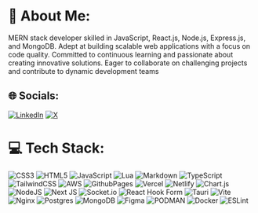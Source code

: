 # 💫 About Me:
MERN stack developer skilled in JavaScript, React.js, Node.js, Express.js, and MongoDB. Adept at building scalable web applications with a focus on code quality. Committed to continuous learning and passionate about creating innovative solutions. Eager to collaborate on challenging projects and contribute to dynamic development teams

## 🌐 Socials:
[![LinkedIn](https://img.shields.io/badge/LinkedIn-%230077B5.svg?logo=linkedin&logoColor=white)](https://linkedin.com/in/shadin-muhammed-69b004256) [![X](https://img.shields.io/badge/X-black.svg?logo=X&logoColor=white)](https://x.com/shadin_mhd) 

# 💻 Tech Stack:
<!-- ![Rust](https://img.shields.io/badge/rust-%23000000.svg?style=for-the-badge&logo=rust&logoColor=white) -->
<!-- ![PowerShell](https://img.shields.io/badge/PowerShell-%235391FE.svg?style=for-the-badge&logo=powershell&logoColor=white) -->
![CSS3](https://img.shields.io/badge/css3-%231572B6.svg?style=for-the-badge&logo=css3&logoColor=white) 
![HTML5](https://img.shields.io/badge/html5-%23E34F26.svg?style=for-the-badge&logo=html5&logoColor=white) 
![JavaScript](https://img.shields.io/badge/javascript-%23323330.svg?style=for-the-badge&logo=javascript&logoColor=%23F7DF1E) 
![Lua](https://img.shields.io/badge/lua-%232C2D72.svg?style=for-the-badge&logo=lua&logoColor=white) 
![Markdown](https://img.shields.io/badge/markdown-%23000000.svg?style=for-the-badge&logo=markdown&logoColor=white) 
![TypeScript](https://img.shields.io/badge/typescript-%23007ACC.svg?style=for-the-badge&logo=typescript&logoColor=white) 
![TailwindCSS](https://img.shields.io/badge/tailwindcss-%2338B2AC.svg?style=for-the-badge&logo=tailwind-css&logoColor=white) 
![AWS](https://img.shields.io/badge/AWS-%23FF9900.svg?style=for-the-badge&logo=amazon-aws&logoColor=white) 
![GithubPages](https://img.shields.io/badge/github%20pages-121013?style=for-the-badge&logo=github&logoColor=white) 
![Vercel](https://img.shields.io/badge/vercel-%23000000.svg?style=for-the-badge&logo=vercel&logoColor=white) 
![Netlify](https://img.shields.io/badge/netlify-%23000000.svg?style=for-the-badge&logo=netlify&logoColor=#00C7B7) 
![Chart.js](https://img.shields.io/badge/chart.js-F5788D.svg?style=for-the-badge&logo=chart.js&logoColor=white) 
![NodeJS](https://img.shields.io/badge/node.js-6DA55F?style=for-the-badge&logo=node.js&logoColor=white) 
![Next JS](https://img.shields.io/badge/Next-black?style=for-the-badge&logo=next.js&logoColor=white) 
![Socket.io](https://img.shields.io/badge/Socket.io-black?style=for-the-badge&logo=socket.io&badgeColor=010101) 
![React Hook Form](https://img.shields.io/badge/React%20Hook%20Form-%23EC5990.svg?style=for-the-badge&logo=reacthookform&logoColor=white) 
![Tauri](https://img.shields.io/badge/tauri-%2324C8DB.svg?style=for-the-badge&logo=tauri&logoColor=%23FFFFFF) 
![Vite](https://img.shields.io/badge/vite-%23646CFF.svg?style=for-the-badge&logo=vite&logoColor=white) 
![Nginx](https://img.shields.io/badge/nginx-%23009639.svg?style=for-the-badge&logo=nginx&logoColor=white) 
![Postgres](https://img.shields.io/badge/postgres-%23316192.svg?style=for-the-badge&logo=postgresql&logoColor=white) 
![MongoDB](https://img.shields.io/badge/MongoDB-%234ea94b.svg?style=for-the-badge&logo=mongodb&logoColor=white) 
![Figma](https://img.shields.io/badge/figma-%23F24E1E.svg?style=for-the-badge&logo=figma&logoColor=white) 
![PODMAN](https://img.shields.io/badge/podman-892CA0.svg?style=for-the-badge&logo=podman&logoColor=white) 
![Docker](https://img.shields.io/badge/docker-%230db7ed.svg?style=for-the-badge&logo=docker&logoColor=white) 
![ESLint](https://img.shields.io/badge/ESLint-4B3263?style=for-the-badge&logo=eslint&logoColor=white) 
<!-- ![Bootstrap](https://img.shields.io/badge/bootstrap-%238511FA.svg?style=for-the-badge&logo=bootstrap&logoColor=white)  -->
<!-- ![MySQL](https://img.shields.io/badge/mysql-%2300000f.svg?style=for-the-badge&logo=mysql&logoColor=white)  -->
<!-- ![Expo](https://img.shields.io/badge/expo-1C1E24?style=for-the-badge&logo=expo&logoColor=#D04A37)  -->

<!-- # 📊 GitHub Stats: -->
<!-- ![](https://github-readme-stats.vercel.app/api/top-langs/?username=shadinmhd&theme=dark&hide_border=true&include_all_commits=true&count_private=false&layout=compact) -->

<!-- --- -->
<!-- [![](https://visitcount.itsvg.in/api?id=shadinmhd&icon=0&color=8)](https://visitcount.itsvg.in) -->

<!-- Proudly created with GPRM ( https://gprm.itsvg.in ) -->
